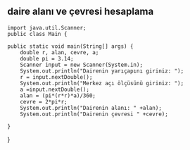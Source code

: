 ## daire alanı ve çevresi hesaplama



    import java.util.Scanner;
    public class Main {

    public static void main(String[] args) {
        double r, alan, cevre, a;
        double pi = 3.14;
        Scanner input = new Scanner(System.in);
        System.out.println("Dairenin yarıçapını giriniz: ");
        r = input.nextDouble();
        System.out.println("Merkez açı ölçüsünü giriniz: ");
        a =input.nextDouble();
        alan = (pi*(r*r)*a)/360;
        cevre = 2*pi*r;
        System.out.println("Dairenin alanı: " +alan);
        System.out.println("Dairenin çevresi " +cevre);

    }
}
